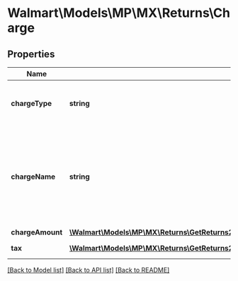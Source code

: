 # Walmart\Models\MP\MX\Returns\Charge

## Properties

Name | Type | Description | Notes
------------ | ------------- | ------------- | -------------
**chargeType** | **string** | The category type. (e.g., 'PRODUCT' or 'FEE') | [optional]
**chargeName** | **string** | If chargeType is PRODUCT, chargeName is Item Price. If chargeType is SHIPPING, chargeName is Shipping | [optional]
**chargeAmount** | [**\Walmart\Models\MP\MX\Returns\GetReturns200ResponseReturnOrdersInnerReturnOrderLinesInnerChargesInnerChargeAmount**](GetReturns200ResponseReturnOrdersInnerReturnOrderLinesInnerChargesInnerChargeAmount.md) |  | [optional]
**tax** | [**\Walmart\Models\MP\MX\Returns\GetReturns200ResponseReturnOrdersInnerReturnOrderLinesInnerChargesInnerTaxInner[]**](GetReturns200ResponseReturnOrdersInnerReturnOrderLinesInnerChargesInnerTaxInner.md) | Taxes for each charge | [optional]


[[Back to Model list]](./) [[Back to API list]](../../../../../README.md#supported-apis) [[Back to README]](../../../../../README.md)
